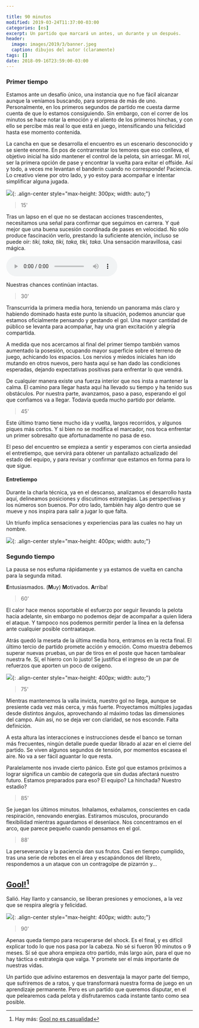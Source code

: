 ```yaml
---

title: 90 minutos
modified: 2019-03-24T11:37:00-03:00
categories: [es]
excerpt: Un partido que marcará un antes, un durante y un después.
header:
  image: images/2019/3/banner.jpeg
  caption: dibujos del autor (claramente)
tags: []
date: 2018-09-16T23:59:00-03:00
---
```


### Primer tiempo

Estamos ante un desafío único, una instancia que no fue fácil alcanzar aunque la veníamos buscando, para sorpresa de más de uno. Personalmente, en los primeros segundos de partido me cuesta darme cuenta de que lo estamos consiguiendo. Sin embargo, con el correr de los minutos se hace notar la emoción y el aliento de los primeros hinchas, y con ello se percibe más real lo que está en juego, intensificando una felicidad hasta ese momento contenida.

La cancha en que se desarrolla el encuentro es un escenario desconocido y se siente enorme. En pos de contrarrestar los temores que eso conlleva, el objetivo inicial ha sido mantener el control de la pelota, sin arriesgar. Mi rol, ser la primera opción de pase y encontrar la vuelta para evitar el offside. Así y todo, a veces me levantan el banderín cuando no corresponde! Paciencia. Lo creativo viene por otro lado, y yo estoy para acompañar e intentar simplificar alguna jugada.

![](/images/2018/09/field.jpeg){: .align-center style="max-height: 300px; width: auto;"}

<a name="15min"></a>
> 15'

Tras un lapso en el que no se destacan acciones trascendentes, necesitamos una señal para confirmar que seguimos en carrera. Y qué mejor que una buena sucesión coordinada de pases en velocidad. No sólo produce fascinación verlo, prestando la suficiente atención, incluso se puede oír: *tiki, taka, tiki, taka, tiki, taka*. Una sensación maravillosa, casi mágica.

<p><audio controls>
  <source src="/images/2018/09/beat.ogg" type="audio/ogg">
</audio></p>

Nuestras chances continúan intactas.

<a name="30min"></a>
> 30'

Transcurrida la primera media hora, teniendo un panorama más claro y habiendo dominado hasta este punto la situación, podemos anunciar que estamos oficialmente pensando y gestando el gol. Una mayor cantidad de público se levanta para acompañar, hay una gran excitación y alegría compartida.

A medida que nos acercamos al final del primer tiempo también vamos aumentado la posesión, ocupando mayor superficie sobre el terreno de juego, achicando los espacios. Los nervios y miedos iniciales han ido mutando en otros nuevos, pero hasta aquí se han dado las condiciones esperadas, dejando expectativas positivas para enfrentar lo que vendrá.

De cualquier manera existe una fuerza interior que nos insta a mantener la calma. El camino para llegar hasta aquí ha llevado su tiempo y ha tenido sus obstáculos. Por nuestra parte, avanzamos, paso a paso, esperando el gol que confiamos va a llegar. Todavía queda mucho partido por delante.

<a name="45min"></a>
> 45'

Este último tramo tiene mucho ida y vuelta, largos recorridos, y algunos piques más cortos. Y si bien no se modifica el marcador, nos toca enfrentar un primer sobresalto que afortunadamente no pasa de eso.

El peso del encuentro se empieza a sentir y esperamos con cierta ansiedad el entretiempo, que servirá para obtener un pantallazo actualizado del estado del equipo, y para revisar y confirmar que estamos en forma para lo que sigue.


<a name="entretiempo"></a>
#### Entretiempo

Durante la charla técnica, ya en el descanso, analizamos el desarrollo hasta aquí, delineamos posiciones y discutimos estrategias. Las perspectivas y los números son buenos. Por otro lado, también hay algo dentro que se mueve y nos inspira para salir a jugar lo que falta.

Un triunfo implica sensaciones y experiencias para las cuales no hay un nombre.

![](/images/2018/11/blackboard.jpeg){: .align-center style="max-height: 400px; width: auto;"}

<a name="segundo"></a>
### Segundo tiempo

La pausa se nos esfuma rápidamente y ya estamos de vuelta en cancha para la segunda mitad.

**E**ntusiasmados. (**M**uy) **M**otivados. **A**rriba!


<a name="60min"></a>
> 60'

El calor hace menos soportable el esfuerzo por seguir llevando la pelota hacia adelante, sin embargo no podemos dejar de acompañar a quien lidera el ataque. Y tampoco nos podemos permitir perder la línea en la defensa ante cualquier posible contraataque.

Atrás quedó la meseta de la última media hora, entramos en la recta final. El último tercio de partido promete acción y emoción. Como muestra debemos superar nuevas pruebas, un par de tiros en el poste que hacen tambalear nuestra fe. Sí, el hierro con lo justo! Se justifica el ingreso de un par de refuerzos que aporten un poco de oxígeno.

![](/images/2019/1/fe.jpeg){: .align-center style="max-height: 400px; width: auto;"}

<a name="75min"></a>
> 75'

Mientras mantenemos la valla invicta, nuestro gol no llega, aunque se presiente cada vez más cerca, y más fuerte. Proyectamos múltiples jugadas desde distintos ángulos, aprovechando al máximo todas las dimensiones del campo. Aún así, no se deja ver con claridad, se nos esconde. Falta definición.

A esta altura las interacciones e instrucciones desde el banco se tornan más frecuentes, ningún detalle puede quedar librado al azar en el cierre del partido. Se viven algunos segundos de tensión, por momentos escasea el aire. No va a ser fácil aguantar lo que resta.

Paralelamente nos invade cierto pánico. Este gol que estamos próximos a lograr significa un cambio de categoría que sin dudas afectará nuestro futuro. Estamos preparados para eso? El equipo? La hinchada? Nuestro estadio?


<a name="85min"></a>
> 85'

Se juegan los últimos minutos. Inhalamos, exhalamos, conscientes en cada respiración, renovando energías. Estiramos músculos, procurando flexibilidad mientras aguardamos el desenlace. Nos concentramos en el arco, que parece pequeño cuando pensamos en el gol.


<a name="88min"></a>
> 88'

La perseverancia y la paciencia dan sus frutos. Casi en tiempo cumplido, tras una serie de rebotes en el área y escapándonos del libreto, respondemos a un ataque con un contragolpe de pizarrón y...

## [Gool!](/es/Gool)[^1]

Salió. Hay llanto y cansancio, se liberan presiones y emociones, a la vez que se respira alegría y felicidad.

![](/images/2019/3/gool.jpeg){: .align-center style="max-height: 400px; width: auto;"}

<a name="90min"></a>
> 90'

Apenas queda tiempo para recuperarse del shock. Es el final, y es difícil explicar todo lo que nos pasa por la cabeza. No sé si fueron 90 minutos o 9 meses. Sí sé que ahora empieza otro partido, más largo aún, para el que no hay táctica o estrategia que valga. Y promete ser el más importante de nuestras vidas.

Un partido que adivino estaremos en desventaja la mayor parte del tiempo, que sufriremos de a ratos, y que transformará nuestra forma de juego en un aprendizaje permanente. Pero es un partido que queremos disputar, en el que pelearemos cada pelota y disfrutaremos cada instante tanto como sea posible.


[^1]: Hay más: [Gool no es casualidad](/es/Gool)
